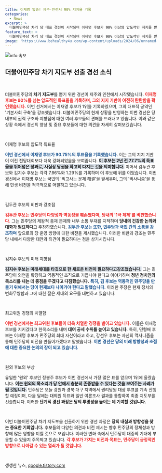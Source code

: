 ```yaml
---
title: 이재명 압승! 제주·인천서 90% 지지율 기록
categories:
  - News
excerpt: >
  더불어민주당 차기 당 대표 경선이 시작되며 이재명 후보가 90% 이상의 압도적인 지지를 받았습니다. 김두관, 김지수 후보의 반발 속, 이재명 중심의 당권 경쟁이 치열해지는 양상입니다. 궁금하시다면 클릭하세요!
feature_text: >
  더불어민주당 차기 당 대표 경선이 시작되며 이재명 후보가 90% 이상의 압도적인 지지를 받았습니다. 김두관, 김지수 후보의 반발 속, 이재명 중심의 당권 경쟁이 치열해지는 양상입니다. 궁금하시다면 클릭하세요!
image: 'https://www.behealthy4u.com/wp-content/uploads/2024/06/unnamed-file.png'
---
```


<p><img src="https://www.behealthy4u.com/wp-content/uploads/2024/06/unnamed-file.png" alt="info 속보" /></p>

<h2 data-ke-size="size26">더불어민주당 차기 지도부 선출 경선 소식</h2>

<p data-ke-size="size16">&nbsp;</p>

<p>더불어민주당의 <b>차기 지도부</b>를 뽑기 위한 경선이 제주와 인천에서 시작됐습니다. <b><span style="color: #ee2323;">이재명 후보는 90%를 넘는 압도적인 득표율을 기록하며, 그의 지지 기반이 여전히 탄탄함을 확인했습니다.</span></b> 이번 선거에서는 이재명 후보가 1위를 기록하였으며, 그의 대표적 공약인 '기본사회 구축'을 강조했습니다. 더불어민주당의 현재 상황을 반영하는 이번 경선은 당 내부의 권력 구조와 지향점에 대한 여러 후보들의 견해를 드러내고 있습니다. 이와 같은 상황 속에서 경선의 양상 및 중요 후보들에 대한 의견을 자세히 살펴보겠습니다.</p>

<p data-ke-size="size16">&nbsp;</p>

<p>이재명 후보의 압도적 득표율</p>

<p><b><span style="color: #1a5490;">이번 경선에서 이재명 후보가 90.75%의 투표율을 기록했습니다.</span></b> 이는 그의 지지 기반이 이전 전당대회보다 더욱 강화되었음을 보여줍니다. <b><span style="background-color: #21538527;">이 후보는 2년 전 77.7%의 득표율을 뛰어넘은 성과로, 사실상 <b>당권을 확고히 다지는 것을 의미합니다.</b></span></b> 이어서 김두관 후보와 김지수 후보는 각각 7.96%와 1.29%를 기록하며 이 후보에 뒤를 이었습니다. 이번 경선에서 이재명 후보는 국민의 '먹고사는 문제 해결'을 앞세우며, 그의 '먹사니즘'을 통해 민생 비전을 적극적으로 어필하고 있습니다.</p>

<p data-ke-size="size16">&nbsp;</p>

<p>김두관 후보의 비판과 강조점</p>

<p><b><span style="color: #ee2323;">김두관 후보는 <b>민주당의 다양성</b>과 <b>역동성을 훼손했다</b>며, 당내의 '1극 체제'를 비판했습니다.</span></b> 그는 민주당의 제왕적 총재 문제와 내부 소통 부재를 지적하며 <b>당내의 건강한 논의와 대화가 필요하다</b>고 주장하였습니다. <b><span style="color: #1a5490;">김두관 후보는 또한, 민주당과 국민 간의 소통을 강조하며</span></b> 앞으로의 당 운영 방향에 대한 비전을 제시했습니다. 이러한 비판과 강조는 민주당 내에서 다양한 대안과 의견이 필요하다는 점을 상기시킵니다.</p>

<p data-ke-size="size16">&nbsp;</p>

<p>김지수 후보의 미래 지향점</p>

<p><b><span style="background-color: #21538527;">김지수 후보는 미래세대를 타깃으로 한 새로운 비전이 필요하다고<strong>강조했습니다.</strong></span></b> 그는 민주당이 외연을 확장하고 역동적인 조직으로 거듭나야 한다고 이야기하며 <b>청년 정치인의 목소리를 내는 데 중점을 두겠다고 다짐했습니다.</b> <b><span style="color: #1a5490;">특히, 김 후보는 <b>역동적인 민주당</b>을 만들기 위해서는 당이 현재보다 나아가야 한다고 말했습니다.</span></b> 이러한 주장은 현재 정치의 변화무쌍함과 그에 대한 젊은 세대의 요구를 대변하고 있습니다.</p>

<p data-ke-size="size16">&nbsp;</p>

<p>최고위원 경쟁의 치열함</p>

<p><b><span style="color: #ee2323;">이번 경선에서는 최고위원 후보들이 더욱 치열한 경쟁을 벌이고 있습니다.</span></b> 이들은 이재명 후보를 지키겠다고 한목소리를 내며 <b>대여 공세 수위를 높이고 있습니다.</b> 특히, 민형배 후보는 이재명 후보가 민주당의 최대 자산이라고 하고, 강선우 후보는 자신의 먹사니즘을 통해 민주당의 비전을 만들어가겠다고 말했습니다. <b><span style="color: #1a5490;">이번 경선은 <b>당의 미래 방향성과 초점</b>에 대한 중요한 논의의 장이 되고 있습니다.</b></span></b></p>

<p data-ke-size="size16">&nbsp;</p>

<p>원외 후보의 부상</p>

<p>유일한 '원외' 후보인 정봉주 후보가 이번 경선에서 가장 많은 표를 얻으며 1위에 올랐습니다. <b><span style="background-color: #21538527;">이는 원외의 목소리가 당 안에서 충분히 존중받을 수 있다는 것을 보여주는 사례가 될 것입니다.</span></b> 민주당은 오늘 강원과 경북·대구 지역에서 권리당원 대상 투표를 계속 진행할 예정이며, 다음 달에는 대의원 득표와 일반 여론조사 결과를 통합하여 최종 지도부를 선출합니다. 이러한 <b>단계적 경선 과정은 당의 투명성을 높이는 데 기여할 것입니다.</b></p>

<p data-ke-size="size16">&nbsp;</p>

<p>이번 더불어민주당 차기 지도부을 선출하기 위한 경선 과정은 <b>당의 내실과 방향성을 찾는 중요한 기회입니다.</b> 후보들의 다양한 의견과 비전 제시는 향후 민주당의 정체성과 방향에 많은 영향을 미칠 것으로 보입니다. 이러한 변화 속에서 민주당이 대중의 기대에 부응할 수 있을지 주목되고 있습니다. <b><span style="color: #ee2323;">각 후보가 가지는 비전과 목표는, 민주당이 긍정적인 방향으로 나아갈 수 있는 열쇠가 될 것입니다.</span></b></p>

<p data-ke-size="size16">&nbsp;</p>
생생한 뉴스, <a href="https://qoogle.tistory.com" rel="dofollow">qoogle.tistory.com</a>


